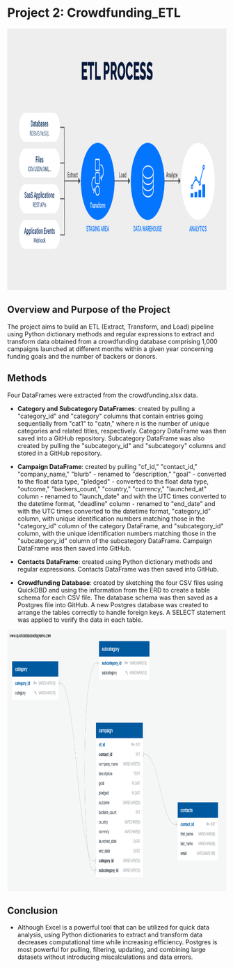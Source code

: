 # Project 2: Crowdfunding_ETL

<p align="center">
  <img width="1200" height="600" src="https://github.com/mbarre8/Crowdfunding_ETL/blob/main/ETL-Process-for-linkedin3.png">
</p>

## Overview and Purpose of the Project 
The project aims to build an ETL (Extract, Transform, and Load) pipeline using Python dictionary methods and regular expressions to extract and transform data obtained from a crowdfunding database comprising 1,000 campaigns launched at different months within a given year concerning funding goals and the number of backers or donors.

## Methods 
Four DataFrames were extracted from the crowdfunding.xlsx data. 

* **Category and Subcategory DataFrames**: created by pulling a "category_id" and "category" columns that contain entries going sequentially from "cat1" to "cat*n*," where *n* is the number of unique categories and related titles, respectively. Category DataFrame was then saved into a GitHub repository. Subcategory DataFrame was also created by pulling the "subcategory_id" and "subcategory" columns and stored in a GitHub repository. 

* **Campaign DataFrame**: created by pulling "cf_id," "contact_id," "company_name," "blurb" - renamed to "description," "goal" - converted to the float data type,  "pledged" - converted to the float data type, "outcome," "backers_count," "country," "currency," "launched_at" column - renamed to "launch_date" and with the UTC times converted to the datetime format, "deadline" column - renamed to "end_date" and with the UTC times converted to the datetime format, "category_id" column, with unique identification numbers matching those in the "category_id" column of the category DataFrame, and "subcategory_id" column, with the unique identification numbers matching those in the "subcategory_id" column of the subcategory DataFrame. Campaign DataFrame was then saved into GitHub. 

* **Contacts DataFrame**: created using Python dictionary methods and regular expressions. Contacts DataFrame was then saved into GitHub.

* **Crowdfunding Database**: created by sketching the four CSV files using QuickDBD and using the information from the ERD to create a table schema for each CSV file. The database schema was then saved as a Postgres file into GitHub. A new Postgres database was created to arrange the tables correctly to handle foreign keys. A SELECT statement was applied to verify the data in each table. 

<p align="center">
  <img width="1200" height="600" src="ERD.png">
</p>

## Conclusion
* Although Excel is a powerful tool that can be utilized for quick data analysis, using Python dictionaries to extract and transform data decreases computational time while increasing efficiency. Postgres is most powerful for pulling, filtering, updating, and combining large datasets without introducing miscalculations and data errors. 
